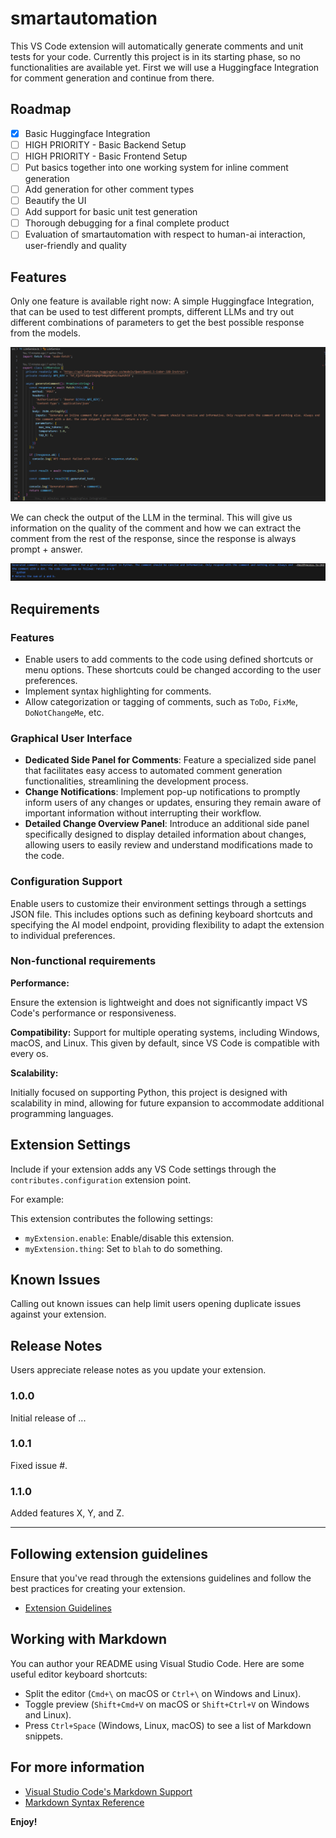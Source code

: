 # smartautomation

This VS Code extension will automatically generate comments and unit tests for your code. Currently this project is in its starting phase, so no functionalities are available yet. First we will use a Huggingface Integration for comment generation and continue from there.

## Roadmap

- [x] Basic Huggingface Integration
- [ ] HIGH PRIORITY - Basic Backend Setup
- [ ] HIGH PRIORITY - Basic Frontend Setup
- [ ] Put basics together into one working system for inline comment generation
- [ ] Add generation for other comment types
- [ ] Beautify the UI
- [ ] Add support for basic unit test generation
- [ ] Thorough debugging for a final complete product
- [ ] Evaluation of smartautomation with respect to human-ai interaction, user-friendly and quality

## Features

Only one feature is available right now: A simple Huggingface Integration, that can be used to test different prompts, different LLMs and try out different combinations of parameters to get the best possible response from the models.

![LLMService](src/lib/images/llmservice.png)

We can check the output of the LLM in the terminal. This will give us information on the quality of the comment and how we can extract the comment from the rest of the response, since the response is always prompt + answer.

![LLMService](src/lib/images/response.png)

## Requirements

### Features

- Enable users to add comments to the code using defined shortcuts or menu options. These shortcuts could be changed according to the user preferences.
- Implement syntax highlighting for comments.
- Allow categorization or tagging of comments, such as `ToDo`, `FixMe`, `DoNotChangeMe`, etc.

### Graphical User Interface

- **Dedicated Side Panel for Comments**: Feature a specialized side panel that facilitates easy access to automated comment generation functionalities, streamlining the development process.
- **Change Notifications**: Implement pop-up notifications to promptly inform users of any changes or updates, ensuring they remain aware of important information without interrupting their workflow.
- **Detailed Change Overview Panel**: Introduce an additional side panel specifically designed to display detailed information about changes, allowing users to easily review and understand modifications made to the code.

### **Configuration Support**

Enable users to customize their environment settings through a settings JSON file. This includes options such as defining keyboard shortcuts and specifying the AI model endpoint,  providing flexibility to adapt the extension to individual preferences.

### Non-functional requirements

**Performance:**

Ensure the extension is lightweight and does not significantly impact VS Code's performance or responsiveness.

**Compatibility:**
Support for multiple operating systems, including Windows, macOS, and Linux. This given by default, since VS Code is compatible with every os.

**Scalability:**

Initially focused on supporting Python, this project is designed with scalability in mind, allowing for future expansion to accommodate additional programming languages.

## Extension Settings

Include if your extension adds any VS Code settings through the `contributes.configuration` extension point.

For example:

This extension contributes the following settings:

* `myExtension.enable`: Enable/disable this extension.
* `myExtension.thing`: Set to `blah` to do something.

## Known Issues

Calling out known issues can help limit users opening duplicate issues against your extension.

## Release Notes

Users appreciate release notes as you update your extension.

### 1.0.0

Initial release of ...

### 1.0.1

Fixed issue #.

### 1.1.0

Added features X, Y, and Z.

---

## Following extension guidelines

Ensure that you've read through the extensions guidelines and follow the best practices for creating your extension.

* [Extension Guidelines](https://code.visualstudio.com/api/references/extension-guidelines)

## Working with Markdown

You can author your README using Visual Studio Code. Here are some useful editor keyboard shortcuts:

* Split the editor (`Cmd+\` on macOS or `Ctrl+\` on Windows and Linux).
* Toggle preview (`Shift+Cmd+V` on macOS or `Shift+Ctrl+V` on Windows and Linux).
* Press `Ctrl+Space` (Windows, Linux, macOS) to see a list of Markdown snippets.

## For more information

* [Visual Studio Code's Markdown Support](http://code.visualstudio.com/docs/languages/markdown)
* [Markdown Syntax Reference](https://help.github.com/articles/markdown-basics/)

**Enjoy!**
